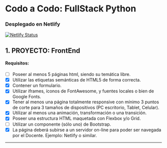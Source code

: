 # Codo a Codo: FullStack Python

### Desplegado en Netlify

[![Netlify Status](https://api.netlify.com/api/v1/badges/443c4651-29c1-457b-ac43-63cc13d05e06/deploy-status)](https://my-portfolio-alvaro-miranda.netlify.app/)

## 1. PROYECTO: FrontEnd

#### Requisitos:
 
- [ ] Poseer al menos 5 páginas html, siendo su temática libre.
- [x] Utilizar las etiquetas semánticas de HTML5 de forma correcta.
- [x] Contener un formulario.
- [x] Utilizar iframes, íconos de FontAwesome, y fuentes locales o bien de Google Fonts.
- [x] Tener al menos una página totalmente responsive con mínimo 3 puntos de corte para 3 tamaños de dispositivos (PC escritorio, Tablet, Celular).
- [x] Utilizar al menos una animación, transformación o una transición.
- [x] Poseer una estructura HTML maquetada con Flexbox y/o Grid.
- [ ] Utilizar un componente (sólo uno) de Bootstrap.
- [x] La página deberá subirse a un servidor on-line para poder ser navegada por el Docente. Ejemplo: Netlify o similar.

---